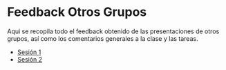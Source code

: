 # Feedback Otros Grupos

Aqui se recopila todo el feedback obtenido de las presentaciones de otros grupos, así como los comentarios generales a la clase y las tareas.

- [Sesión 1](./sesion1.md) <br />
- [Sesión 2](./sesion2.md) <br />